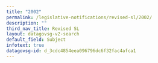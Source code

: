 ```yaml
---
title: "2002"
permalink: /legislative-notifications/revised-sl/2002/
description: ""
third_nav_title: Revised SL
layout: datagovsg-v2-search
default_field: Subject
infotext: true
datagovsg-id: d_3cdc4854eea096796dc6f32fac4afca1
---
```


